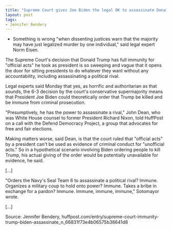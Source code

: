 ```yaml
---
title: "Supreme Court gives Joe Biden the legal OK to assassinate Donald Trump"
layout: post
tags:
- Jennifer Bendery
---
```


- Something is wrong "when dissenting justices warn that the majority may have just legalized murder by one individual," said legal expert Norm Eisen.

The Supreme Court's decision that Donald Trump has full immunity for "official acts" he took as president is so sweeping and vague that it opens the door for sitting presidents to do whatever they want without any accountability, including assassinating a political rival.

Legal experts said Monday that yes, as horrific and authoritarian as that sounds, the 6-3 decision by the court's conservative supermajority means that President Joe Biden could theoretically order that Trump be killed and be immune from criminal prosecution.

"Presumptively, he has the power to assassinate a rival," John Dean, who was White House counsel to former President Richard Nixon, told HuffPost on a call with the Defend Democracy Project, a group that advocates for free and fair elections.

Making matters worse, said Dean, is that the court ruled that "official acts" by a president can't be used as evidence of criminal conduct for "unofficial acts." So in a hypothetical scenario involving Biden ordering people to kill Trump, his actual giving of the order would be potentially unavailable for evidence, he said.

[...]

"Orders the Navy's Seal Team 6 to assassinate a political rival? Immune. Organizes a military coup to hold onto power? Immune. Takes a bribe in exchange for a pardon? Immune. Immune, immune, immune," Sotomayor wrote.

[...]

Source: Jennifer Bendery, huffpost.com/entry/supreme-court-immunity-trump-biden-assassinate_n_66831f73e4b06575b36641d8
